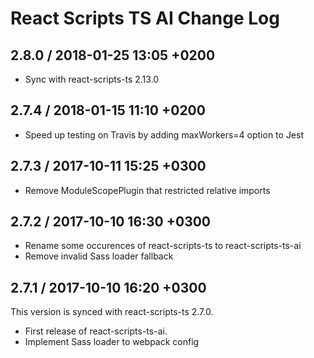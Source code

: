 React Scripts TS AI Change Log
==============================

2.8.0 / 2018-01-25 13:05 +0200
------------------------------

* Sync with react-scripts-ts 2.13.0

2.7.4 / 2018-01-15 11:10 +0200
------------------------------

* Speed up testing on Travis by adding maxWorkers=4 option to Jest

2.7.3 / 2017-10-11 15:25 +0300
------------------------------

* Remove ModuleScopePlugin that restricted relative imports

2.7.2 / 2017-10-10 16:30 +0300
------------------------------

* Rename some occurences of react-scripts-ts to react-scripts-ts-ai
* Remove invalid Sass loader fallback

2.7.1 / 2017-10-10 16:20 +0300
------------------------------

This version is synced with react-scripts-ts 2.7.0.

* First release of react-scripts-ts-ai.
* Implement Sass loader to webpack config
